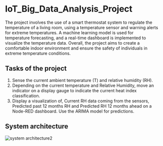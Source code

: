 # IoT_Big_Data_Analysis_Project
The project involves the use of a smart thermostat system to regulate the temperature of a living room, using a temperature sensor and warning alerts for extreme temperatures. A machine learning model is used for temperature forecasting, and a real-time dashboard is implemented to visualize the temperature data. Overall, the project aims to create a comfortable indoor environment and ensure the safety of individuals in extreme temperature conditions.
## Tasks of the project
1. Sense the current ambient temperature (T) and relative humidity (RH).
2. Depending on the current temperature and Relative Humidity, move an indicator on a display gauge to indicate the current heat index classification.
3. Display a visualization of, Current RH data coming from the sensors, Predicted past 12 months RH and Predicted RH 12 months ahead on a Node-RED dashboard. Use the ARIMA model for predictions.
## System architecture
![system architecture2](https://github.com/nesa12/IoT_Big_Data_Analysis_Project/assets/87229466/243d70dd-19b2-4409-91db-35574f1e596a)
